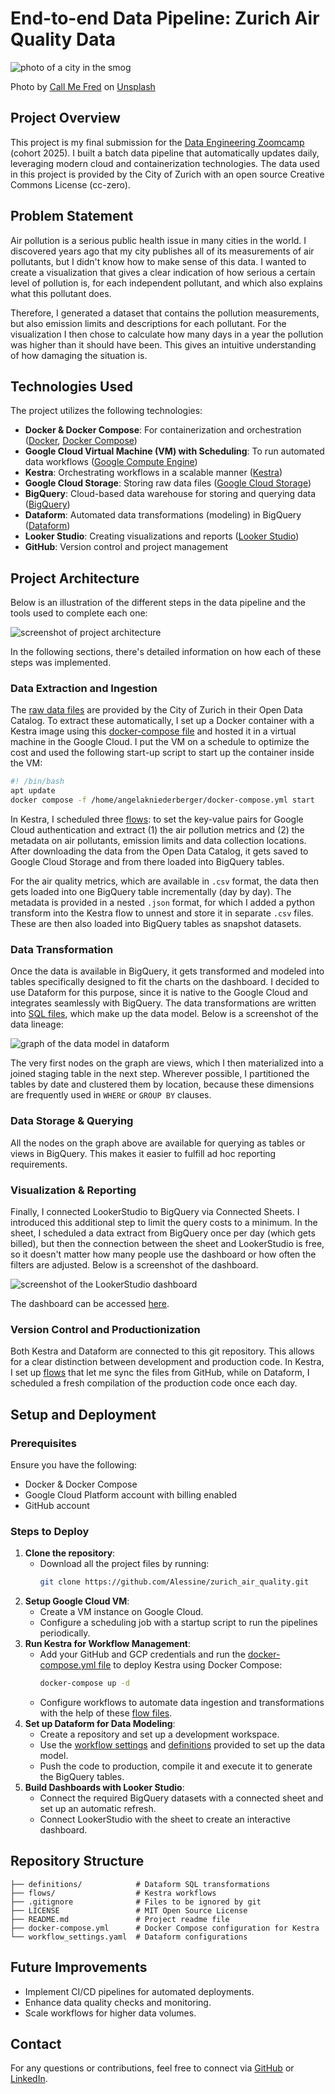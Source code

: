 # End-to-end Data Pipeline: Zurich Air Quality Data

![photo of a city in the smog](./smog.jpg)

Photo by [Call Me Fred](https://unsplash.com/de/@callmefred) on [Unsplash](https://unsplash.com/de/fotos/luftaufnahme-der-stadt-uDLtqbbVR4I)

## Project Overview

This project is my final submission for the [Data Engineering Zoomcamp](https://github.com/DataTalksClub/data-engineering-zoomcamp) (cohort 2025). I built a batch data pipeline that automatically updates daily, leveraging modern cloud and containerization technologies. The data used in this project is provided by the City of Zurich with an open source Creative Commons License (cc-zero).

## Problem Statement

Air pollution is a serious public health issue in many cities in the world. I discovered years ago that my city publishes all of its measurements of air pollutants, but I didn't know how to make sense of this data. I wanted to create a visualization that gives a clear indication of how serious a certain level of pollution is, for each independent pollutant, and which also explains what this pollutant does. 

Therefore, I generated a dataset that contains the pollution measurements, but also emission limits and descriptions for each pollutant. For the visualization I then chose to calculate how many days in a year the pollution was higher than it should have been. This gives an intuitive understanding of how damaging the situation is.

## Technologies Used

The project utilizes the following technologies:

- **Docker & Docker Compose**: For containerization and orchestration ([Docker](https://www.docker.com/), [Docker Compose](https://docs.docker.com/compose/))
- **Google Cloud Virtual Machine (VM) with Scheduling**: To run automated data workflows ([Google Compute Engine](https://cloud.google.com/compute))
- **Kestra**: Orchestrating workflows in a scalable manner ([Kestra](https://kestra.io/))
- **Google Cloud Storage**: Storing raw data files ([Google Cloud Storage](https://cloud.google.com/storage))
- **BigQuery**: Cloud-based data warehouse for storing and querying data ([BigQuery](https://cloud.google.com/bigquery))
- **Dataform**: Automated data transformations (modeling) in BigQuery ([Dataform](https://cloud.google.com/dataform))
- **Looker Studio**: Creating visualizations and reports ([Looker Studio](https://cloud.google.com/looker-studio))
- **GitHub**: Version control and project management

## Project Architecture

Below is an illustration of the different steps in the data pipeline and the tools used to complete each one:

![screenshot of project architecture](./architecture_screenshot.png)

In the following sections, there's detailed information on how each of these steps was implemented.

### Data Extraction and Ingestion

The [raw data files](https://data.stadt-zuerich.ch/dataset/ugz_luftschadstoffmessung_tageswerte) are provided by the City of Zurich in their Open Data Catalog. To extract these automatically, I set up a Docker container with a Kestra image using this [docker-compose file](./docker-compose.yml) and hosted it in a virtual machine in the Google Cloud. I put the VM on a schedule to optimize the cost and used the following start-up script to start up the container inside the VM:

```bash
#! /bin/bash
apt update
docker compose -f /home/angelakniederberger/docker-compose.yml start
```

In Kestra, I scheduled three [flows](./flows/prod): to set the key-value pairs for Google Cloud authentication and extract (1) the air pollution metrics and (2) the metadata on air pollutants, emission limits and data collection locations. After downloading the data from the Open Data Catalog, it gets saved to Google Cloud Storage and from there loaded into BigQuery tables. 

For the air quality metrics, which are available in `.csv` format, the data then gets loaded into one BigQuery table incrementally (day by day). The metadata is provided in a nested `.json` format, for which I added a python transform into the Kestra flow to unnest and store it in separate `.csv` files. These are then also loaded into BigQuery tables as snapshot datasets.

### Data Transformation

Once the data is available in BigQuery, it gets transformed and modeled into tables specifically designed to fit the charts on the dashboard. I decided to use Dataform for this purpose, since it is native to the Google Cloud and integrates seamlessly with BigQuery. The data transformations are written into [SQL files](./definitions), which make up the data model. Below is a screenshot of the data lineage:

![graph of the data model in dataform](./dataform_screenshot.png)

The very first nodes on the graph are views, which I then materialized into a joined staging table in the next step. Wherever possible, I partitioned the tables by date and clustered them by location, because these dimensions are frequently used in `WHERE` or `GROUP BY` clauses.

### Data Storage & Querying

All the nodes on the graph above are available for querying as tables or views in BigQuery. This makes it easier to fulfill ad hoc reporting requirements.

### Visualization & Reporting

Finally, I connected LookerStudio to BigQuery via Connected Sheets. I introduced this additional step to limit the query costs to a minimum. In the sheet, I scheduled a data extract from BigQuery once per day (which gets billed), but then the connection between the sheet and LookerStudio is free, so it doesn't matter how many people use the dashboard or how often the filters are adjusted. Below is a screenshot of the dashboard.

![screenshot of the LookerStudio dashboard](./lookerstudio_screenshot.png)

The dashboard can be accessed [here](https://lookerstudio.google.com/reporting/f96397ee-34dc-4b35-a1e6-bcc93d6708ef).

### Version Control and Productionization

Both Kestra and Dataform are connected to this git repository. This allows for a clear distinction between development and production code. In Kestra, I set up [flows](./flows/system) that let me sync the files from GitHub, while on Dataform, I scheduled a fresh compilation of the production code once each day.

## Setup and Deployment

### Prerequisites

Ensure you have the following:

- Docker & Docker Compose
- Google Cloud Platform account with billing enabled
- GitHub account

### Steps to Deploy

1. **Clone the repository**:
   - Download all the project files by running:
      ```bash
      git clone https://github.com/Alessine/zurich_air_quality.git
      ```
3. **Setup Google Cloud VM**:
   - Create a VM instance on Google Cloud.
   - Configure a scheduling job with a startup script to run the pipelines periodically.
4. **Run Kestra for Workflow Management**:
   - Add your GitHub and GCP credentials and run the [docker-compose.yml file](./docker-compose.yml) to deploy Kestra using Docker Compose:
     ```bash
     docker-compose up -d
     ```
   - Configure workflows to automate data ingestion and transformations with the help of these [flow files](./flows/prod).
5. **Set up Dataform for Data Modeling**:
   - Create a repository and set up a development workspace.
   - Use the [workflow settings](./workflow_settings.yaml) and [definitions](./definitions) provided to set up the data model.
   - Push the code to production, compile it and execute it to generate the BigQuery tables.
6. **Build Dashboards with Looker Studio**:
   - Connect the required BigQuery datasets with a connected sheet and set up an automatic refresh.
   - Connect LookerStudio with the sheet to create an interactive dashboard.

## Repository Structure

```
├── definitions/            # Dataform SQL transformations       
├── flows/                  # Kestra workflows
├── .gitignore              # Files to be ignored by git
├── LICENSE                 # MIT Open Source License
├── README.md               # Project readme file
├── docker-compose.yml      # Docker Compose configuration for Kestra
└── workflow_settings.yaml  # Dataform configurations
```

## Future Improvements

- Implement CI/CD pipelines for automated deployments.
- Enhance data quality checks and monitoring.
- Scale workflows for higher data volumes.

## Contact

For any questions or contributions, feel free to connect via [GitHub](https://github.com/Alessine) or [LinkedIn](https://www.linkedin.com/in/angela-niederberger/).


